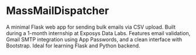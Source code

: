 # MassMailDispatcher
A minimal Flask web app for sending bulk emails via CSV upload. Built during a 1-month internship at Exposys Data Labs. Features email validation, Gmail SMTP integration using App Passwords, and a clean interface with Bootstrap. Ideal for learning Flask and Python backend.

